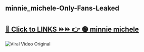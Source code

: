 
 ## minnie_michele-Only-Fans-Leaked

# <h2><a href="https://clipsfans.com/minnie_michele&ref=git">🔗 Click to LINKS ⏩⏩ 👉 🟢 minnie michele </a></h2>

<a href="https://clipsfans.com/minnie_michele&ref=git" rel="nofollow" data-target="animated-image.originalLink"><img src="https://i.ibb.co.com/xMMVF88/686577567.gif" alt="Viral Video Original" style="max-width: 100%; display: inline-block;" data-target="animated-image.originalImage"></a>
